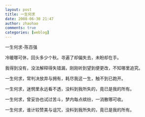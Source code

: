 ```yaml
---
layout: post
title: 一生何求
date: 2008-06-30 21:47
author: zhaohao
comments: true
categories: [weblog]
---
```

一生何求-陈百强

冷暖哪可休，回头多少个秋。寻遍了却偏失去，未盼却在手。

我得到没有，没法解释得失错漏，刚刚听到望到便更改，不知哪里追究。

一生何求，常判决放弃与拥有，耗尽我这一生，触不到已跑开。

一生何求，迷惘里永远看不透，没料到我所失的，竟已是我的所有。

一生何求，曾妥协也试过苦斗，梦内每点缤纷，一消散哪可收。

一生何求，谁计较赞美与诅咒，没料到我所失的，竟已是我的所有。
